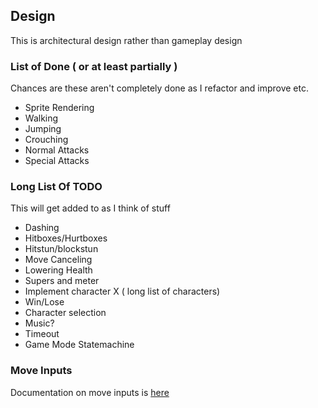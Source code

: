 ## Design ##
This is architectural design rather than gameplay design

### List of Done ( or at least partially ) ###
Chances are these aren't completely done as I refactor and improve etc.

- Sprite Rendering
- Walking
- Jumping
- Crouching
- Normal Attacks
- Special Attacks


### Long List Of TODO ###
This will get added to as I think of stuff

- Dashing
- Hitboxes/Hurtboxes
- Hitstun/blockstun
- Move Canceling
- Lowering Health
- Supers and meter
- Implement character X ( long list of characters)
- Win/Lose
- Character selection
- Music?
- Timeout
- Game Mode Statemachine


### Move Inputs ###
Documentation on move inputs is [here](https://github.com/trevor-umeda/mh4f/tree/master/Design/moveInputs.md)